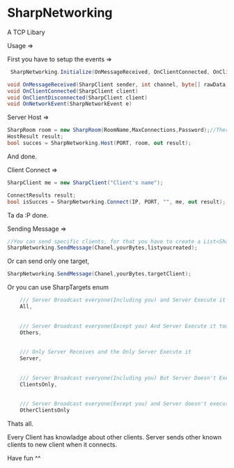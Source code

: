 # SharpNetworking
A TCP Libary

Usage =>

First you have to setup the events =>
```C#
 SharpNetworking.Initialize(OnMessageReceived, OnClientConnected, OnClientDisconnected, OnNetworkEvent);//Create the functions your self

void OnMessageReceived(SharpClient sender, int channel, byte[] rawData)
void OnClientConnected(SharpClient client)
void OnClientDisconnected(SharpClient client)
void OnNetworkEvent(SharpNetworkEvent e)
```

Server Host =>
```C#
SharpRoom room = new SharpRoom(RoomName,MaxConnections,Password);//There is more types of create room you can check them all
HostResult result;
bool succes = SharpNetworking.Host(PORT, room, out result);
```
And done.




Client Connect =>
```C#
SharpClient me = new SharpClient("Client's name");

ConnectResults result;
bool isSucces = SharpNetworking.Connect(IP, PORT, "", me, out result);
```

Ta da :P done.




Sending Message =>

```C#
//You can send specific clients, for that you have to create a List<SharpClient> and send as
SharpNetworking.SendMessage(Chanel,yourBytes,listyoucreated);
```

Or can send only one target,
```C#
SharpNetworking.SendMessage(Chanel,yourBytes,targetClient);
```

Or you can use SharpTargets enum
```C#
    /// Server Broadcast everyone(Including you) and Server Execute it too
    All,
	
	
    /// Server Broadcast everyone(Except you) And Server Execute it too
    Others,
	
	
    /// Only Server Receives and the Only Server Execute it
    Server,
	
	
    /// Server Broadcast everyone(Including you) But Server Doesn't Execute it
    ClientsOnly,
	
	
    /// Server Broadcast everyone(Except you) and Server doesn't execute it
    OtherClientsOnly
```

Thats all.



Every Client has knowladge about other clients.
Server sends other known clients to new client when it connects.

Have fun ^^




